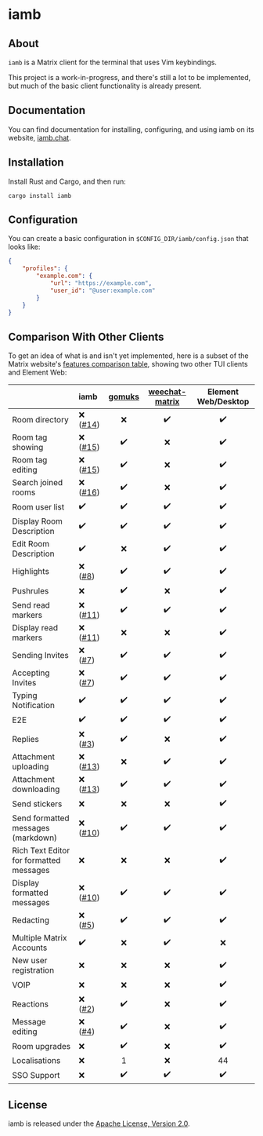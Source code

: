 # iamb

## About

`iamb` is a Matrix client for the terminal that uses Vim keybindings.

This project is a work-in-progress, and there's still a lot to be implemented,
but much of the basic client functionality is already present.

## Documentation

You can find documentation for installing, configuring, and using iamb on its
website, [iamb.chat].

## Installation

Install Rust and Cargo, and then run:

```
cargo install iamb
```

## Configuration

You can create a basic configuration in `$CONFIG_DIR/iamb/config.json` that looks like:

```json
{
    "profiles": {
        "example.com": {
            "url": "https://example.com",
            "user_id": "@user:example.com"
        }
    }
}
```

## Comparison With Other Clients

To get an idea of what is and isn't yet implemented, here is a subset of the
Matrix website's [features comparison table][client-comparison-matrix], showing
two other TUI clients and Element Web:

|                                         | iamb               | [gomuks]           | [weechat-matrix]   | Element Web/Desktop |
| --------------------------------------- | :----------------- | :----------------: | :----------------: | :-----------------: |
| Room directory                          | :x: ([#14])        | :x:                | :heavy_check_mark: | :heavy_check_mark:  |
| Room tag showing                        | :x: ([#15])        | :heavy_check_mark: | :x:                | :heavy_check_mark:  |
| Room tag editing                        | :x: ([#15])        | :heavy_check_mark: | :x:                | :heavy_check_mark:  |
| Search joined rooms                     | :x: ([#16])        | :heavy_check_mark: | :x:                | :heavy_check_mark:  |
| Room user list                          | :heavy_check_mark: | :heavy_check_mark: | :heavy_check_mark: | :heavy_check_mark:  |
| Display Room Description                | :heavy_check_mark: | :heavy_check_mark: | :heavy_check_mark: | :heavy_check_mark:  |
| Edit Room Description                   | :heavy_check_mark: | :x:                | :heavy_check_mark: | :heavy_check_mark:  |
| Highlights                              | :x: ([#8])         | :heavy_check_mark: | :heavy_check_mark: | :heavy_check_mark:  |
| Pushrules                               | :x:                | :heavy_check_mark: | :x:                | :heavy_check_mark:  |
| Send read markers                       | :x: ([#11])        | :heavy_check_mark: | :heavy_check_mark: | :heavy_check_mark:  |
| Display read markers                    | :x: ([#11])        | :x:                | :x:                | :heavy_check_mark:  |
| Sending Invites                         | :x: ([#7])         | :heavy_check_mark: | :heavy_check_mark: | :heavy_check_mark:  |
| Accepting Invites                       | :x: ([#7])         | :heavy_check_mark: | :heavy_check_mark: | :heavy_check_mark:  |
| Typing Notification                     | :heavy_check_mark: | :heavy_check_mark: | :heavy_check_mark: | :heavy_check_mark:  |
| E2E                                     | :heavy_check_mark: | :heavy_check_mark: | :heavy_check_mark: | :heavy_check_mark:  |
| Replies                                 | :x: ([#3])         | :heavy_check_mark: | :x:                | :heavy_check_mark:  |
| Attachment uploading                    | :x: ([#13])        | :x:                | :heavy_check_mark: | :heavy_check_mark:  |
| Attachment downloading                  | :x: ([#13])        | :heavy_check_mark: | :heavy_check_mark: | :heavy_check_mark:  |
| Send stickers                           | :x:                | :x:                | :x:                | :heavy_check_mark:  |
| Send formatted messages (markdown)      | :x: ([#10])        | :heavy_check_mark: | :heavy_check_mark: | :heavy_check_mark:  |
| Rich Text Editor for formatted messages | :x:                | :x:                | :x:                | :heavy_check_mark:  |
| Display formatted messages              | :x: ([#10])        | :heavy_check_mark: | :heavy_check_mark: | :heavy_check_mark:  |
| Redacting                               | :x: ([#5])         | :heavy_check_mark: | :heavy_check_mark: | :heavy_check_mark:  |
| Multiple Matrix Accounts                | :heavy_check_mark: | :x:                | :heavy_check_mark: | :x:                 |
| New user registration                   | :x:                | :x:                | :x:                | :heavy_check_mark:  |
| VOIP                                    | :x:                | :x:                | :x:                | :heavy_check_mark:  |
| Reactions                               | :x: ([#2])         | :heavy_check_mark: | :x:                | :heavy_check_mark:  |
| Message editing                         | :x: ([#4])         | :heavy_check_mark: | :x:                | :heavy_check_mark:  |
| Room upgrades                           | :x:                | :heavy_check_mark: | :x:                | :heavy_check_mark:  |
| Localisations                           | :x:                | 1                  | :x:                | 44                  |
| SSO Support                             | :x:                | :heavy_check_mark: | :heavy_check_mark: | :heavy_check_mark:  |
                                                                                       
## License

iamb is released under the [Apache License, Version 2.0].

[Apache License, Version 2.0]: https://github.com/ulyssa/iamb/blob/master/LICENSE
[client-comparison-matrix]: https://matrix.org/clients-matrix/
[iamb.chat]: https://iamb.chat
[gomuks]: https://github.com/tulir/gomuks
[weechat-matrix]: https://github.com/poljar/weechat-matrix
[#2]: https://github.com/ulyssa/iamb/issues/2
[#3]: https://github.com/ulyssa/iamb/issues/3
[#4]: https://github.com/ulyssa/iamb/issues/4
[#5]: https://github.com/ulyssa/iamb/issues/5
[#6]: https://github.com/ulyssa/iamb/issues/6
[#7]: https://github.com/ulyssa/iamb/issues/7
[#8]: https://github.com/ulyssa/iamb/issues/8
[#9]: https://github.com/ulyssa/iamb/issues/9
[#10]: https://github.com/ulyssa/iamb/issues/10
[#11]: https://github.com/ulyssa/iamb/issues/11
[#12]: https://github.com/ulyssa/iamb/issues/12
[#13]: https://github.com/ulyssa/iamb/issues/13
[#14]: https://github.com/ulyssa/iamb/issues/14
[#15]: https://github.com/ulyssa/iamb/issues/15
[#16]: https://github.com/ulyssa/iamb/issues/16
